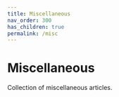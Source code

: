 ```yaml
---
title: Miscellaneous
nav_order: 300
has_children: true
permalink: /misc
---
```


# Miscellaneous

Collection of miscellaneous articles.
